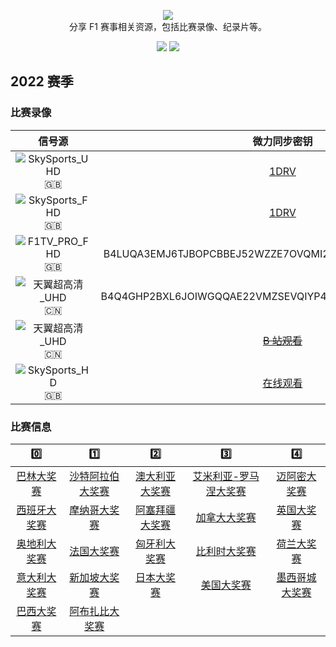 <p align="center">
  <img src="/media/img/logos/f1.svg"/>
  <br>分享 F1 赛事相关资源，包括比赛录像、纪录片等。
</p>

<p align="center">
  <a href="https://space.bilibili.com/175358"><img src="https://img.shields.io/badge/B%E7%AB%99-Bilibili-blue"></a>
  <a href="https://weibo.com/jayyoung1"><img src="https://img.shields.io/badge/%E6%96%B0%E6%B5%AA-Weibo-red"></a>
</p>

## 2022 赛季

### 比赛录像

|                                  信号源                                  |                                   微力同步密钥                                    |
| :----------------------------------------------------------------------: | :-------------------------------------------------------------------------------: |
|  ![SkySports_UHD](https://img.shields.io/badge/SkySports-UHD-gold) :gb:  |              [1DRV](https://zjueducn-my.sharepoint.com/:f:/g/personal/jay_young_zju_edu_cn/EkmcSyk6UTBDoC6y4xirx_oB0TLhesM0KooufkvZBZHrtA?e=Y4psDs)               |
|  ![SkySports_FHD](https://img.shields.io/badge/SkySports-FHD-blue) :gb:  |              [1DRV](https://zjueducn-my.sharepoint.com/:f:/g/personal/jay_young_zju_edu_cn/EkM5gSNQmjBFoinBfwi04bMBUwf3ZvdPM2UUxN5gxVCMKQ?e=CSxsbF)               |
|   ![F1TV_PRO_FHD](https://img.shields.io/badge/F1TV_PRO-FHD-blue) :gb:   |              B4LUQA3EMJ6TJBOPCBBEJ52WZZE7OVQMI2DFIKQ4KI625QM472WN4Q               |
| ![天翼超高清_UHD](https://img.shields.io/badge/天翼超高清-UHD-gold) :cn: |              B4Q4GHP2BXL6JOIWGQQAE22VMZSEVQIYP4HFVN4QHGBGGZSRHZF5VQ               |
| ![天翼超高清_UHD](https://img.shields.io/badge/天翼超高清-UHD-gold) :cn: | ~~[B 站观看](https://space.bilibili.com/175358/channel/collectiondetail?sid=754362)~~ |
|   ![SkySports_HD](https://img.shields.io/badge/SkySports-HD-blue) :gb:   |                  [在线观看](https://racereplay.net/category.php)                  |

### 比赛信息

|                    0️⃣                     |                      1️⃣                       |                     2️⃣                      |                         3️⃣                         |                     4️⃣                      |
| :---------------------------------------: | :-------------------------------------------: | :-----------------------------------------: | :------------------------------------------------: | :-----------------------------------------: |
|  [巴林大奖赛](/races/2022/R01.README.md)  | [沙特阿拉伯大奖赛](/races/2022/R02.README.md) | [澳大利亚大奖赛](/races/2022/R03.README.md) | [艾米利亚-罗马涅大奖赛](/races/2022/R04.README.md) |  [迈阿密大奖赛](/races/2022/R05.README.md)  |
| [西班牙大奖赛](/races/2022/R06.README.md) |   [摩纳哥大奖赛](/races/2022/R07.README.md)   | [阿塞拜疆大奖赛](/races/2022/R08.README.md) |     [加拿大大奖赛](/races/2022/R09.README.md)      |   [英国大奖赛](/races/2022/R10.README.md)   |
| [奥地利大奖赛](/races/2022/R11.README.md) |    [法国大奖赛](/races/2022/R12.README.md)    |  [匈牙利大奖赛](/races/2022/R13.README.md)  |     [比利时大奖赛](/races/2022/R14.README.md)      |   [荷兰大奖赛](/races/2022/R15.README.md)   |
| [意大利大奖赛](/races/2022/R16.README.md) |   [新加坡大奖赛](/races/2022/R17.README.md)   |   [日本大奖赛](/races/2022/R18.README.md)   |      [美国大奖赛](/races/2022/R19.README.md)       | [墨西哥城大奖赛](/races/2022/R20.README.md) |
|  [巴西大奖赛](/races/2022/R21.README.md)  |  [阿布扎比大奖赛](/races/2022/R22.README.md)  |
